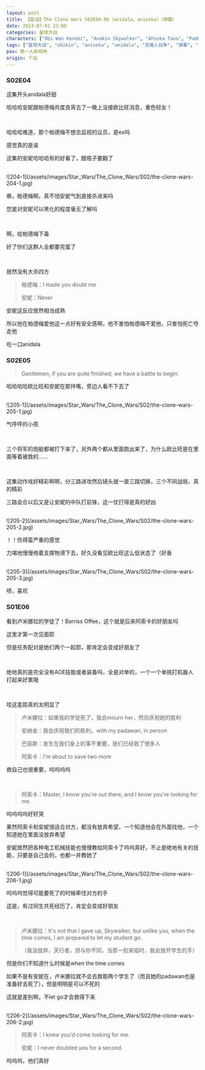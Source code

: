 ```yaml
---
layout: post
title: 【星战】The Clone Wars S02E04-06（anidala、anisoka）（弹幕）
date: 2023-07-01 23:00
categories: 星球大战
characters: ["Obi-Wan Kenobi", "Anakin Skywalker", "Ahsoka Tano", "Padmé Amidala", "Barriss Offee", "Luminara Unduli"]
tags: ["星球大战", "obikin", "anisoka", "anidala", "克隆人战争", "弹幕", "观后感", "战损"]
pov: 第一人称视角
origin: 个站
---
```


### S02E04

这集开头anidala好甜

哈哈哈安妮跟帕德梅共度良宵去了一晚上没接欧比旺消息，重色轻友！

<br>

哈哈哈难道，那个帕德梅不想去监视的议员，是ex吗

感觉真的是诶

这集的安妮哈哈哈有的好看了，醋瓶子要翻了

<br>
![204-1](/assets/images/Star_Wars/The_Clone_Wars/S02/the-clone-wars-204-1.jpg)

嘶，帕德梅啊，真不怕安妮气到直接杀进来吗

您是对安妮可以黑化的程度毫无了解吗

<br>

啊，给帕德梅下毒

好了你们这群人全都要完蛋了

<br>

居然没有大杀四方

> 帕德梅：I made you doubt me
>
> 安妮：Never

安妮这反应居然相当成熟

所以他在帕德梅爱他这一点好有安全感啊，他不害怕帕德梅不爱他，只害怕死亡夺走他

吃一口anidala

### S02E05

> Gentlemen, if you are quite finished, we have a battle to begin.

哈哈哈哈欧比旺和安妮在那拌嘴，旁边人看不下去了

<br>
![205-1](/assets/images/Star_Wars/The_Clone_Wars/S02/the-clone-wars-205-1.jpg)

气呼呼的小孩

<br>

三个将军的炮艇都被打下来了，另外两个都从里面跑出来了，为什么欧比旺是在里面等着被救的……

<br>

这集动作戏好精彩啊啊，分三路进攻然后镜头就一直三路切换，三个不同战局，真的精彩

三路会合以后又是让安妮的中队打前锋，这一仗打得是真的好凶

<br>
![205-2](/assets/images/Star_Wars/The_Clone_Wars/S02/the-clone-wars-205-2.jpg)

！！伤得蛮严重的感觉

力竭地慢慢倚着支撑物滑下去，好久没看见欧比旺这么低状态了（好香

<br>
![205-3](/assets/images/Star_Wars/The_Clone_Wars/S02/the-clone-wars-205-3.jpg)

啧，喜欢

### S01E06

看到卢米娜拉的学徒了！Barriss Offee，这个就是后来阿索卡的好朋友吗

这里才第一次见面耶

但是任务配对是她们两个一起耶，那肯定会变成好朋友了

<br>

绝地真的是完全没有AOE技能或者装备吗，全是对单的，一个一个单挑打机器人打起来好累哦

<br>

哇这差距真的太明显了

> 卢米娜拉：如果我的学徒死了，我会mourn her，然后庆祝她的胜利
>
> 安纳金：我会庆祝我们的胜利，with my padawan, in person

> 巴丽斯：发生在我们身上的事不重要，我们已经救了很多人
>
> 阿索卡：I'm about to save two more

救自己也很重要，呜呜呜呜

<br>

> 阿索卡：Master, I know you're out there, and I know you're looking for me.

呜呜呜呜好好哭

果然阿索卡和安妮很适合对方，都没有放弃希望，一个知道他会在外面找他，一个知道她在里面没放弃希望

安妮居然把各种电工机械技能也慢慢教给阿索卡了呜呜真好，不止是绝地有关的技能，只要是自己会的，也都一并教她了

<br>
![206-1](/assets/images/Star_Wars/The_Clone_Wars/S02/the-clone-wars-206-1.jpg)

呜呜呜觉得可能要死了的时候牵住对方的手

这是，有过同生共死经历了，肯定会变成好朋友

<br>

> 卢米娜拉：It's not that I gave up, Skywalker, but unlike you, when the time comes, I am prepared to let my student go.
>
> （我没放弃，天行者，但与你不同，当那一刻来临时，我会放开学生的手）

但是你们不知道什么时候是when the time comes

如果不是有安妮在，卢米娜拉就不会去救那两个学生了（而且她的padawan也是准备好去死了），但是明明是可以不死的

这就是差别啊，不let go才会救得下来

<br>
![206-2](/assets/images/Star_Wars/The_Clone_Wars/S02/the-clone-wars-206-2.jpg)

> 阿索卡：I knew you'd come looking for me.
>
> 安妮：I never doubted you for a second.

呜呜呜，他们真好
